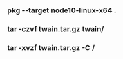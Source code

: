 ### pkg --target node10-linux-x64 .

### tar -czvf twain.tar.gz twain/

### tar -xvzf twain.tar.gz -C /